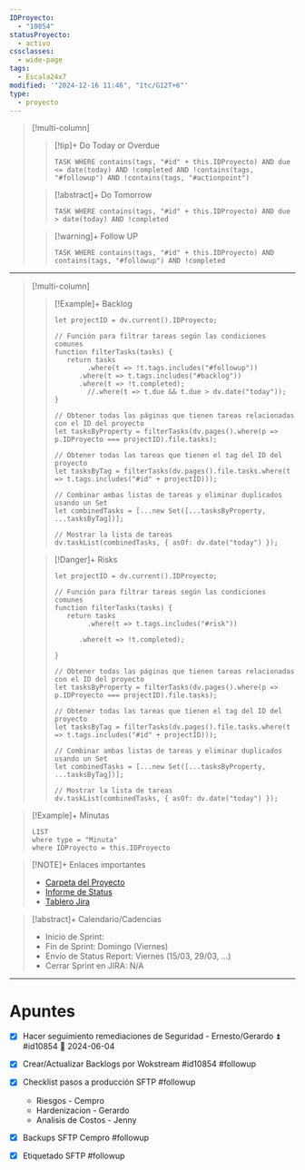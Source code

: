 ```yaml
---
IDProyecto:
  - "10854"
statusProyecto:
  - activo
cssclasses:
  - wide-page
tags:
  - Escala24x7
modified: '"2024-12-16 11:46", "1tc/G12T+6"'
type:
  - proyecto
---
```


> [!multi-column]
>
>> [!tip]+ Do Today or Overdue
>> ```dataview
>> TASK WHERE contains(tags, "#id" + this.IDProyecto) AND due <= date(today) AND !completed AND !contains(tags, "#followup") AND !contains(tags, "#actionpoint")
>>```
>
>> [!abstract]+ Do Tomorrow
>> ```dataview
>>TASK WHERE contains(tags, "#id" + this.IDProyecto) AND due > date(today) AND !completed
>>```
>
>> [!warning]+ Follow UP
>> ```dataview
>>TASK WHERE contains(tags, "#id" + this.IDProyecto) AND contains(tags, "#followup") AND !completed
>>```

--- 

> [!multi-column]
> 
>>[!Example]+ Backlog
>> ```dataviewjs
>> let projectID = dv.current().IDProyecto;
>>
>> // Función para filtrar tareas según las condiciones comunes
>> function filterTasks(tasks) {
>>    return tasks
>>         .where(t => !t.tags.includes("#followup"))
>>       .where(t => t.tags.includes("#backlog"))
>>       .where(t => !t.completed);
>>         //.where(t => t.due && t.due > dv.date("today"));
>>}
>> 
>> // Obtener todas las páginas que tienen tareas relacionadas con el ID del proyecto
>>let tasksByProperty = filterTasks(dv.pages().where(p => p.IDProyecto === projectID).file.tasks);
>> 
>> // Obtener todas las tareas que tienen el tag del ID del proyecto
>>let tasksByTag = filterTasks(dv.pages().file.tasks.where(t => t.tags.includes("#id" + projectID)));
>> 
>>// Combinar ambas listas de tareas y eliminar duplicados usando un Set
>> let combinedTasks = [...new Set([...tasksByProperty, ...tasksByTag])];
>> 
>>// Mostrar la lista de tareas
>> dv.taskList(combinedTasks, { asOf: dv.date("today") });
>>```
>
>>[!Danger]+ Risks
>> ```dataviewjs
>> let projectID = dv.current().IDProyecto;
>>
>> // Función para filtrar tareas según las condiciones comunes
>> function filterTasks(tasks) {
>>    return tasks
>>         .where(t => t.tags.includes("#risk"))
>> 
>>       .where(t => !t.completed);
>> 
>>}
>> 
>> // Obtener todas las páginas que tienen tareas relacionadas con el ID del proyecto
>>let tasksByProperty = filterTasks(dv.pages().where(p => p.IDProyecto === projectID).file.tasks);
>> 
>> // Obtener todas las tareas que tienen el tag del ID del proyecto
>>let tasksByTag = filterTasks(dv.pages().file.tasks.where(t => t.tags.includes("#id" + projectID)));
>> 
>>// Combinar ambas listas de tareas y eliminar duplicados usando un Set
>> let combinedTasks = [...new Set([...tasksByProperty, ...tasksByTag])];
>> 
>>// Mostrar la lista de tareas
>> dv.taskList(combinedTasks, { asOf: dv.date("today") });
>>```

> [!Example]+ Minutas
> ```dataview
> LIST
> where type = "Minuta"
> where IDProyecto = this.IDProyecto
> ```

> [!NOTE]+ Enlaces importantes
> 
> - [Carpeta del Proyecto](https://drive.google.com/drive/folders/1f_pl9NjN9ZPFGCo-sBR3EZKUdenrbytD?usp=sharing)
> - [Informe de Status](https://docs.google.com/presentation/d/1Rr4Kg0bZDKAAzw5VDje7zP-uvwWfhmmX3nbdEoelST0/edit?usp=sharing)
> - [Tablero Jira](https://escala24x7.atlassian.net/jira/software/c/projects/DACR/boards/733)

> [!abstract]+ Calendario/Cadencias
> - Inicio de Sprint:  
> - Fin de Sprint: Domingo (Viernes)
> - Envío de Status Report: Viernes (15/03, 29/03, ...)
> - Cerrar Sprint en JIRA: N/A

---- 
# Apuntes

- [x] Hacer seguimiento remediaciones de Seguridad - Ernesto/Gerardo ⏫  #id10854 📅 2024-06-04
- [x] Crear/Actualizar Backlogs por Wokstream #id10854 #followup
- [x] Checklist pasos a producción SFTP #followup
	- Riesgos - Cempro 
	- Hardenizacion - Gerardo
	- Analisis de Costos - Jenny
- [x] Backups SFTP Cempro #followup
- [x] Etiquetado SFTP #followup


